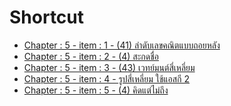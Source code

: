 # Shortcut

 - [Chapter : 5 - item : 1 - (41) ลำดับเลขคณิตแบบถอยหลัง][no1]
 - [Chapter : 5 - item : 2 - (4) สะกดชื่อ][no2]
 - [Chapter : 5 - item : 3 - (43) เวทย์มนต์สี่เหลี่ยม][no3]
 - [Chapter : 5 - item : 4 - รูปสี่เหลี่ยม ใช้แอสกี 2][no4]
 - [Chapter : 5 - item : 5 - (4) คิดแต่ไม่ถึง][no5]


[no1]: ./01.md
[no2]: ./02.md
[no3]: ./03.md
[no4]: ./04.md
[no5]: ./05.md


